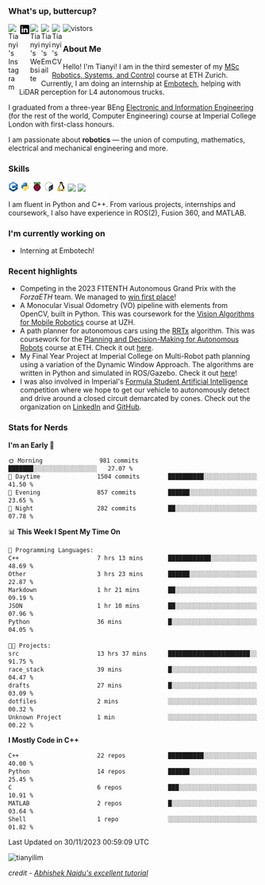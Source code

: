 ### What's up, buttercup?
<a href="https://www.instagram.com/stratosphere._/">
  <img align="left" alt="Tianyi's Instagram" width="22px" src="https://raw.githubusercontent.com/simple-icons/simple-icons/develop/icons/instagram.svg" />
</a>
<a href="https://www.linkedin.com/in/tianyilim/">
  <img align="left" alt="Tianyi's LinkedIn" width="22px" src="https://raw.githubusercontent.com/simple-icons/simple-icons/develop/icons/linkedin.svg" />
</a>
<a href="https://tianyilim.github.io/">
  <img align="left" alt="Tianyi's Website" width="22px" src="https://raw.githubusercontent.com/simple-icons/simple-icons/develop/icons/internetexplorer.svg" />
</a>
<a href="0.tianyi.lim@gmail.com">
  <img align="left" alt="Tianyi's Email" width="22px" src="https://raw.githubusercontent.com/simple-icons/simple-icons/develop/icons/gmail.svg" />
</a>
<a href="https://tianyilim.github.io/assets/TianyiLim_CV.pdf">
  <img align="left" alt="Tianyi's CV" width="22px" src="https://raw.githubusercontent.com/simple-icons/simple-icons/develop/icons/adobeacrobatreader.svg" />
</a>

![vistors](https://visitor-badge.glitch.me/badge?page_id=tianyilim.tianyilim)

### About Me
Hello! I'm Tianyi! I am in the third semester of my [MSc Robotics, Systems, and Control](https://master-robotics.ethz.ch/) course at ETH Zurich. Currently, I am doing an internship at [Embotech](https://www.embotech.com/), helping with LiDAR perception for L4 autonomous trucks.

I graduated from a three-year BEng [Electronic and Information Engineering](https://www.imperial.ac.uk/electrical-engineering/study/undergraduate/electronic-and-information-engineering/) (for the rest of the world, Computer Engineering) course at Imperial College London with first-class honours.

I am passionate about **robotics** &mdash; the union of computing, mathematics, electrical and mechanical engineering and more.

### Skills
<code><img height="20" src="https://raw.githubusercontent.com/devicons/devicon/master/icons/cplusplus/cplusplus-original.svg"></code>
<code><img height="20" src="https://raw.githubusercontent.com/devicons/devicon/master/icons/python/python-original.svg"></code>
<code><img height="20" src="https://raw.githubusercontent.com/devicons/devicon/master/icons/raspberrypi/raspberrypi-original.svg"></code>
<code><img height="20" src="https://raw.githubusercontent.com/devicons/devicon/master/icons/bash/bash-original.svg"></code>
<code><img height="20" src="https://raw.githubusercontent.com/devicons/devicon/master/icons/linux/linux-original.svg"></code>
<code><img height="20" src="https://upload.wikimedia.org/wikipedia/commons/1/15/Robot_Operating_System_logo.svg"></code>
<code><img height="20" src="http://classic.gazebosim.org/assets/logos/gazebo_icon_pos-76b768ca51b0c24a5e5ddeb5a844baf3a3efc83e42affae355ed6ce9326707e4.svg"></code>

I am fluent in Python and C++. From various projects, internships and coursework, I also have experience in ROS(2), Fusion 360, and MATLAB.

### I'm currently working on
- Interning at Embotech!

### Recent highlights
- Competing in the 2023 F1TENTH Autonomous Grand Prix with the _ForzaETH_ team. We managed to [win first place](https://ee.ethz.ch/news-and-events/d-itet-news-channel/2023/06/center-for-project-based-learning-champions-of-the-f1tenth-competition-at-icra2023.html)!
- A Monocular Visual Odometry (VO) pipeline with elements from OpenCV, built in Python. This was coursework for the [Vision Algorithms for Mobile Robotics](https://rpg.ifi.uzh.ch/teaching.html) course at UZH.
- A path planner for autonomous cars using the [RRTx](https://journals.sagepub.com/doi/abs/10.1177/0278364915594679) algorithm. This was coursework for the [Planning and Decision-Making for Autonomous Robots](https://idsc.ethz.ch/education/lectures/PDM4AR.html) course at ETH. Check it out [here](https://github.com/tianyilim/RRTx).
- My Final Year Project at Imperial College on Multi-Robot path planning using a variation of the Dynamic Window Approach. The algorithms are written in Python and simulated in ROS/Gazebo. Check it out [here](https://github.com/tianyilim/ic-fyp)!
- I was also involved in Imperial's [Formula Student Artificial Intelligence](https://www.imeche.org/events/formula-student/team-information/fs-ai) competition where we hope to get our vehicle to autonomously detect and drive around a closed circuit demarcated by cones. Check out the organization on [LinkedIn](https://www.linkedin.com/company/imperial-driverless/?trk=similar-pages) and [GitHub](https://github.com/Imperial-Driverless).

### Stats for Nerds
<!--START_SECTION:waka-->
**I'm an Early 🐤** 

```text
🌞 Morning                981 commits         ███████░░░░░░░░░░░░░░░░░░   27.07 % 
🌆 Daytime                1504 commits        ██████████░░░░░░░░░░░░░░░   41.50 % 
🌃 Evening                857 commits         ██████░░░░░░░░░░░░░░░░░░░   23.65 % 
🌙 Night                  282 commits         ██░░░░░░░░░░░░░░░░░░░░░░░   07.78 % 
```


📊 **This Week I Spent My Time On** 

```text
💬 Programming Languages: 
C++                      7 hrs 13 mins       ████████████░░░░░░░░░░░░░   48.69 % 
Other                    3 hrs 23 mins       ██████░░░░░░░░░░░░░░░░░░░   22.87 % 
Markdown                 1 hr 21 mins        ██░░░░░░░░░░░░░░░░░░░░░░░   09.19 % 
JSON                     1 hr 10 mins        ██░░░░░░░░░░░░░░░░░░░░░░░   07.96 % 
Python                   36 mins             █░░░░░░░░░░░░░░░░░░░░░░░░   04.05 % 

🐱‍💻 Projects: 
src                      13 hrs 37 mins      ███████████████████████░░   91.75 % 
race_stack               39 mins             █░░░░░░░░░░░░░░░░░░░░░░░░   04.47 % 
drafts                   27 mins             █░░░░░░░░░░░░░░░░░░░░░░░░   03.09 % 
dotfiles                 2 mins              ░░░░░░░░░░░░░░░░░░░░░░░░░   00.32 % 
Unknown Project          1 min               ░░░░░░░░░░░░░░░░░░░░░░░░░   00.22 % 
```

**I Mostly Code in C++** 

```text
C++                      22 repos            ██████████░░░░░░░░░░░░░░░   40.00 % 
Python                   14 repos            ██████░░░░░░░░░░░░░░░░░░░   25.45 % 
C                        6 repos             ███░░░░░░░░░░░░░░░░░░░░░░   10.91 % 
MATLAB                   2 repos             █░░░░░░░░░░░░░░░░░░░░░░░░   03.64 % 
Shell                    1 repo              ░░░░░░░░░░░░░░░░░░░░░░░░░   01.82 % 
```




 Last Updated on 30/11/2023 00:59:09 UTC
<!--END_SECTION:waka-->
<p align="left"> <img src="https://github-readme-stats.vercel.app/api?username=tianyilim&show_icons=true&theme=gotham" alt="tianyilim" />

*credit - [Abhishek Naidu's excellent tutorial](https://github.com/abhisheknaiidu)*
